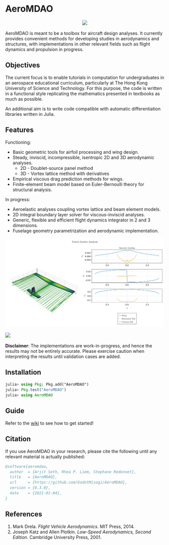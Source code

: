 # AeroMDAO

<p align="center">
<img width="60%", src="https://raw.githubusercontent.com/GodotMisogi/AeroMDAO.jl/develop/docs/src/assets/logo.svg">
</p>

AeroMDAO is meant to be a toolbox for aircraft design analyses. It currently provides convenient methods for developing studies in aerodynamics and structures, with implementations in other relevant fields such as flight dynamics and propulsion in progress.



## Objectives

The current focus is to enable tutorials in computation for undergraduates in an aerospace educational curriculum, particularly at The Hong Kong University of Science and Technology. For this purpose, the code is written in a functional style replicating the mathematics presented in textbooks as much as possible.

An additional aim is to write code compatible with automatic differentiation libraries written in Julia.

## Features

Functioning:

- Basic geometric tools for airfoil processing and wing design. 
- Steady, inviscid, incompressible, isentropic 2D and 3D aerodynamic analyses.
  - 2D - Doublet-source panel method
  - 3D - Vortex lattice method with derivatives
- Empirical viscous drag prediction methods for wings.
- Finite-element beam model based on Euler-Bernoulli theory for structural analysis.

In progress:

- Aeroelastic analyses coupling vortex lattice and beam element models.
- 2D integral boundary layer solver for viscous-inviscid analyses.
- Generic, flexible and efficient flight dynamics integrator in 2 and 3 dimensions.
- Fuselage geometry parametrization and aerodynamic implementation.

![](plots/VortexLattice.svg)

![](https://godot-bloggy.xyz/post/diagrams/AerostructAircraft.svg)

**Disclaimer**: The implementations are work-in-progress, and hence the results may not be entirely accurate. Please exercise caution when interpreting the results until validation cases are added.

## Installation

```julia
julia> using Pkg; Pkg.add("AeroMDAO")
julia> Pkg.test("AeroMDAO")
julia> using AeroMDAO
```

## Guide

Refer to the [wiki](https://github.com/GodotMisogi/AeroMDAO.jl/wiki) to see how to get started!

## Citation

If you use AeroMDAO in your research, please cite the following until any relevant material is actually published:

```bibtex
@software{aeromdao,
  author  = {Arjit Seth, Rhea P. Liem, Stephane Redonnet},
  title   = {AeroMDAO},
  url     = {https://github.com/GodotMisogi/AeroMDAO},
  version = {0.3.0},
  date    = {2021-01-04},
}
```

## References

1. Mark Drela. _Flight Vehicle Aerodynamics_. MIT Press, 2014.
2. Joseph Katz and Allen Plotkin. _Low-Speed Aerodynamics, Second Edition_. Cambridge University Press, 2001.